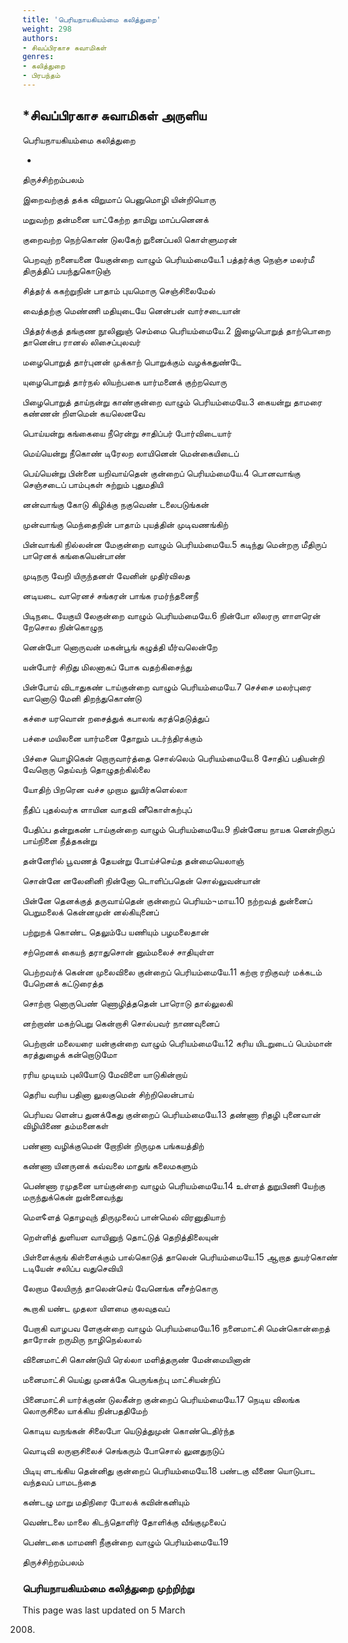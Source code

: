 ```yaml
---
title: 'பெரியநாயகியம்மை கலித்துறை'
weight: 298
authors:
- சிவப்பிரகாச சுவாமிகள்
genres:
- கலித்துறை
- பிரபந்தம்
---
```


## *சிவப்பிரகாச சுவாமிகள் அருளிய  

பெரியநாயகியம்மை கலித்துறை  

*  

  

திருச்சிற்றம்பலம்  

  

இறைவற்குத் தக்க விறுமாப் பெனுமொழி யின்றியொரு  

மறுவற்ற தன்மனை யாட்கேற்ற தாமிறு மாப்பனெனக்  

குறைவற்ற நெற்கொண் டுலகேற் றுனைப்பலி கொள்ளுமரன்  

பெறவுற் றனையனை யேகுன்றை வாழும் பெரியம்மையே.1 பத்தர்க்கு நெஞ்ச மலர்மீ திருத்திப் பயந்துகொடுஞ்  

சித்தர்க் ககற்றுநின் பாதாம் புயமொரு செஞ்சிலைமேல்  

வைத்தற்கு மெண்ணி மதியுடையே னென்பன் வார்சடையான்  

பித்தர்க்குத் தங்குண நூலினுஞ் செம்மை பெரியம்மையே.2 இழைபொறுத் தாற்பொறை தானென்ப ரானல் லிசைப்புலவர்  

மழைபொறுத் தார்புனன் முக்காற் பொறுக்கும் வழக்கதுண்டே  

யுழைபொறுத் தார்நல் லியற்பகை யார்மனைக் குற்றவொரு  

பிழைபொறுத் தாய்நன்று காண்குன்றை வாழும் பெரியம்மையே.3 கையன்று தாமரை கண்ணன் றிளமென் கயலெனவே  

பொய்யன்று கங்கையை நீரென்று சாதிப்பர் போர்விடையார்  

மெய்யென்று நீகொண் டிரேலற லாயினென் மென்கையிடைப்  

பெய்யென்று பின்னை யறிவாய்தென் குன்றைப் பெரியம்மையே.4 பொனவாங்கு செஞ்சடைப் பாம்புகள் சுற்றும் புதுமதியி  

னன்வாங்கு கோடு கிழிக்கு நகுவெண் டலைபடுங்கன்  

முன்வாங்கு மெந்தைநின் பாதாம் புயத்தின் முடிவணங்கிற்  

பின்வாங்கி நில்லன்ன மேகுன்றை வாழும் பெரியம்மையே.5 கடிந்து மென்றரு மீதிருப் பாரெனக் கங்கையென்பாண்  

முடிநரு வேறி யிருந்தனள் வேனின் முதிர்விலத  

னடியடை வாரெனச் சங்கரன் பாங்க ரமர்ந்தனைநீ  

பிடிநடை யேகுயி லேகுன்றை வாழும் பெரியம்மையே.6 நின்போ லிலரரு ளாளரென் றேசொல நின்கொழுந  

னென்போ னொருவன் மகன்பூங் கழுத்தி யீர்வலென்றே  

யன்போர் சிறிது மிலனாகப் போக வதற்கிசைந்து  

பின்போய் விடாதுகண் டாய்குன்றை வாழும் பெரியம்மையே.7 செச்சை மலர்புரை வானொடு மேனி திறந்துகொண்டு  

கச்சை யரவொன் றசைத்துக் கபாலங் கரத்தெடுத்துப்  

பச்சை மயிலனை யார்மனை தோறும் படர்ந்திரக்கும்  

பிச்சை யொழிகென் றொருவார்த்தை சொல்லெம் பெரியம்மையே.8 சோதிப் பதியன்றி வேறொரு தெய்வந் தொழுதற்கில்லை  

யோதிற் பிறரென வச்ச முறாம லுயிர்களெல்லா  

நீதிப் புதல்வர்க ளாயின வாதவி னீகொள்கற்புப்  

பேதிப்ப தன்றுகண் டாய்குன்றை வாழும் பெரியம்மையே.9 நின்னேய நாயக னென்றிருப் பாய்நினை நீத்தகன்று  

தன்னேரில் பூவணத் தேயன்று போய்ச்செய்த தன்மையெலாஞ்  

சொன்னே னலேனினி நின்னோ டொளிப்பதென் சொல்லுவன்யான்  

பின்னே தெனக்குத் தருவாய்தென் குன்றைப் பெரியம்¬மாய.10 நற்றவத் துன்னைப் பெறுமலைக் கென்னமுன் னல்கியுனைப்  

பற்றுறக் கொண்ட தெலும்பே யணியும் பழமலைதான்  

சற்றெனக் கையந் தராதுசொன் னும்மலைச் சாதியுள்ள  

பெற்றவர்க் கென்ன முலைவிலை குன்றைப் பெரியம்மையே.11 கற்றா ரறிகுவர் மக்கடம் பேறெனக் கட்டுரைத்த  

சொற்றா னொருபெண் ணொழித்ததென் பாரொடு தால்லுலகி  

னற்றாண் மகற்பெறு கென்றாசி சொல்பவர் நாணவுனைப்  

பெற்றான் மலையரை யன்குன்றை வாழும் பெரியம்மையே.12 கரிய யிடறுடைப் பெம்மான் கரத்துழைக் கன்றொடுமோ  

ரரிய முடியம் புலியோடு மேவிளை யாடுகின்றாய்  

தெரிய வரிய பதினா லுலகுமென் சிற்றிலென்பாய்  

பெரியவ ளென்ப துனக்கேது குன்றைப் பெரியம்மையே.13 தண்ணா ரிதழி புனைவான் விழியிணை தம்மனைகள்  

பண்ணா வழிக்குமென் றோநின் றிருமுக பங்கயத்திற்  

கண்ணா யினருனக் கவ்வலை மாதுங் கலைமகளும்  

பெண்ணா ரமுதனை யாய்குன்றை வாழும் பெரியம்மையே.14 உள்ளத் துறுபிணி யேற்கு மருந்துக்கென் றுன்னைவந்து  

மௌ¢ளத் தொழவுந் திருமுலைப் பான்மெல் விரனுதியாற்  

றெள்ளித் துளியள வாயினுந் தொட்டுத் தெறித்திலையுன்  

பிள்ளைக்குங் கிள்ளைக்கும் பால்கொடுத் தாலென் பெரியம்மையே.15 ஆறாத துயர்கொண் டடியேன் சலிப்ப வதுசெவியி  

லேறாம லேயிருந் தாலென்செய் வேனெங்க ளீசற்கொரு  

கூறாகி யண்ட முதலா யிளமை குலவுதவப்  

பேறாகி வாழபவ ளேகுன்றை வாழும் பெரியம்மையே.16 நனைமாட்சி மென்கொன்றைத் தாரோன் றருமிரு நாழிநெல்லால்  

வினைமாட்சி கொண்டுயி ரெல்லா மளித்தருண் மேன்மையினான்  

மனைமாட்சி யெய்து முனக்கே பெருங்கற்பு மாட்சியன்றிப்  

பினைமாட்சி யார்க்குண் டுலகீன்ற குன்றைப் பெரியம்மையே.17 நெடிய விலங்க லொருசிலை யாக்கிய நின்பததிமேற்  

கொடிய வநங்கன் சிலைபோ யெடுத்துமுன் கொண்டெதிர்ந்த  

வொடிவி லருஞசிலைச் செங்கரும் போசொல் லுனதுநடுப்  

பிடியு ளடங்கிய தென்னிது குன்றைப் பெரியம்மையே.18 பண்டகு வீணை யொடுபாட வந்தவப் பாமடந்தை  

கண்டழு மாறு மதிநிரை போலக் கவின்கனியும்  

வெண்டலை மாலை கிடந்தொளிர் தோளிக்கு வீங்குமுலைப்  

பெண்டகை மாமணி நீகுன்றை வாழும் பெரியம்மையே.19  

திருச்சிற்றம்பலம்  

  

### பெரியநாயகியம்மை கலித்துறை முற்றிற்று  

This page was last updated on 5 March

2008.